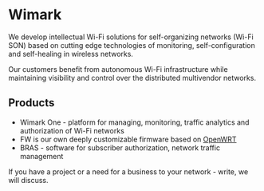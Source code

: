 # Wimark


We develop intellectual Wi-Fi solutions for self-organizing networks (Wi-Fi SON) based on cutting edge technologies of monitoring, self-configuration and self-healing in wireless networks.

Our customers benefit from autonomous Wi-Fi infrastructure while maintaining visibility and control over the distributed multivendor networks.


## Products

- Wimark One - platform for managing, monitoring, traffic analytics and authorization of Wi-Fi networks
- FW is our own deeply customizable firmware based on [OpenWRT](https://openwrt.org/)
- BRAS - software for subscriber authorization, network traffic management

If you have a project or a need for a business to your network - write, we will discuss.

